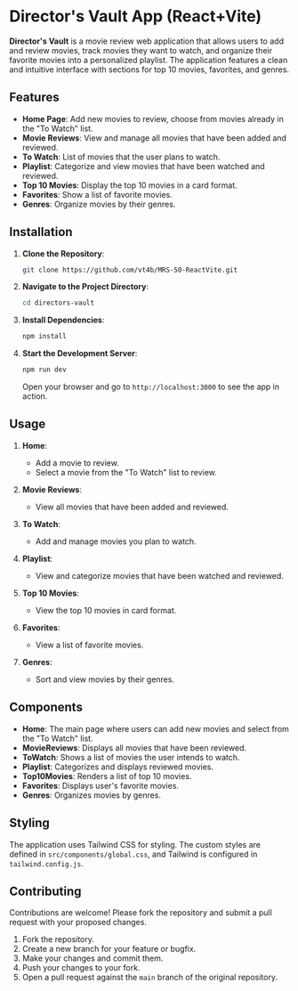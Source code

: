 # Director's Vault App (React+Vite)

**Director's Vault** is a movie review web application that allows users to add and review movies, track movies they want to watch, and organize their favorite movies into a personalized playlist. The application features a clean and intuitive interface with sections for top 10 movies, favorites, and genres.

## Features

- **Home Page**: Add new movies to review, choose from movies already in the "To Watch" list.
- **Movie Reviews**: View and manage all movies that have been added and reviewed.
- **To Watch**: List of movies that the user plans to watch.
- **Playlist**: Categorize and view movies that have been watched and reviewed.
- **Top 10 Movies**: Display the top 10 movies in a card format.
- **Favorites**: Show a list of favorite movies.
- **Genres**: Organize movies by their genres.

## Installation

1. **Clone the Repository**:
   ```bash
   git clone https://github.com/vt4b/MRS-50-ReactVite.git
   ```

2. **Navigate to the Project Directory**:
   ```bash
   cd directors-vault
   ```

3. **Install Dependencies**:
   ```bash
   npm install
   ```

4. **Start the Development Server**:
   ```bash
   npm run dev
   ```

   Open your browser and go to `http://localhost:3000` to see the app in action.

## Usage

1. **Home**:
   - Add a movie to review.
   - Select a movie from the "To Watch" list to review.

2. **Movie Reviews**:
   - View all movies that have been added and reviewed.

3. **To Watch**:
   - Add and manage movies you plan to watch.

4. **Playlist**:
   - View and categorize movies that have been watched and reviewed.

5. **Top 10 Movies**:
   - View the top 10 movies in card format.

6. **Favorites**:
   - View a list of favorite movies.

7. **Genres**:
   - Sort and view movies by their genres.

## Components

- **Home**: The main page where users can add new movies and select from the "To Watch" list.
- **MovieReviews**: Displays all movies that have been reviewed.
- **ToWatch**: Shows a list of movies the user intends to watch.
- **Playlist**: Categorizes and displays reviewed movies.
- **Top10Movies**: Renders a list of top 10 movies.
- **Favorites**: Displays user's favorite movies.
- **Genres**: Organizes movies by genres.

## Styling

The application uses Tailwind CSS for styling. The custom styles are defined in `src/components/global.css`, and Tailwind is configured in `tailwind.config.js`.

## Contributing

Contributions are welcome! Please fork the repository and submit a pull request with your proposed changes.

1. Fork the repository.
2. Create a new branch for your feature or bugfix.
3. Make your changes and commit them.
4. Push your changes to your fork.
5. Open a pull request against the `main` branch of the original repository.
